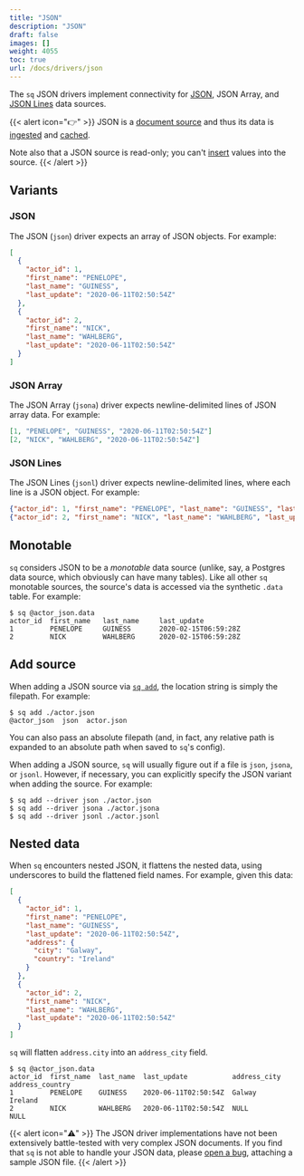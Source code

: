 ```yaml
---
title: "JSON"
description: "JSON"
draft: false
images: []
weight: 4055
toc: true
url: /docs/drivers/json
---
```

The `sq` JSON drivers implement connectivity
for [JSON](https://en.wikipedia.org/wiki/JSON), JSON Array, and [JSON Lines](https://en.wikipedia.org/wiki/JSON_streaming#Newline-Delimited_JSON) data sources.

{{< alert icon="👉" >}}
JSON is a [document source](/docs/source#document-source) and thus its data
is [ingested](/docs/source#ingest) and [cached](/docs/source#cache).

Note also that a JSON source is read-only; you can't [insert](/docs/output#insert)
values into the source.
{{< /alert >}}

## Variants

### JSON

The JSON (`json`) driver expects an array of JSON objects. For example:

```json
[
  {
    "actor_id": 1,
    "first_name": "PENELOPE",
    "last_name": "GUINESS",
    "last_update": "2020-06-11T02:50:54Z"
  },
  {
    "actor_id": 2,
    "first_name": "NICK",
    "last_name": "WAHLBERG",
    "last_update": "2020-06-11T02:50:54Z"
  }
]
```

### JSON Array

The JSON Array (`jsona`) driver expects newline-delimited lines of JSON array data. For example:

```json lines
[1, "PENELOPE", "GUINESS", "2020-06-11T02:50:54Z"]
[2, "NICK", "WAHLBERG", "2020-06-11T02:50:54Z"]
```

### JSON Lines

The JSON Lines (`jsonl`) driver expects newline-delimited lines, where each line is a JSON object.
For example:

```json lines
{"actor_id": 1, "first_name": "PENELOPE", "last_name": "GUINESS", "last_update": "2020-06-11T02:50:54Z"}
{"actor_id": 2, "first_name": "NICK", "last_name": "WAHLBERG", "last_update": "2020-06-11T02:50:54Z"}
```

## Monotable

`sq` considers JSON to be a _monotable_ data source (unlike, say, a Postgres data source, which
obviously can have many tables). Like all other `sq` monotable sources,
the source's data is accessed via the synthetic `.data` table. For example:

```shell
$ sq @actor_json.data
actor_id  first_name   last_name     last_update
1         PENELOPE     GUINESS       2020-02-15T06:59:28Z
2         NICK         WAHLBERG      2020-02-15T06:59:28Z
```

## Add source

When adding a JSON source via [`sq add`](/docs/cmd/add), the location string is simply the filepath.
For example:

```shell
$ sq add ./actor.json
@actor_json  json  actor.json
```

You can also pass an absolute filepath (and, in fact, any relative path is expanded to
an absolute path when saved to `sq`'s config).

When adding a JSON source, `sq` will usually figure out if a file is `json`, `jsona`, or `jsonl`.
However, if necessary, you can explicitly specify the JSON variant when adding the source.
For example:

```shell
$ sq add --driver json ./actor.json
$ sq add --driver jsona ./actor.jsona
$ sq add --driver jsonl ./actor.jsonl
```

## Nested data

When `sq` encounters nested JSON, it flattens the nested data, using underscores to
build the flattened field names. For example, given this data:

```json
[
  {
    "actor_id": 1,
    "first_name": "PENELOPE",
    "last_name": "GUINESS",
    "last_update": "2020-06-11T02:50:54Z",
    "address": {
      "city": "Galway",
      "country": "Ireland"
    }
  },
  {
    "actor_id": 2,
    "first_name": "NICK",
    "last_name": "WAHLBERG",
    "last_update": "2020-06-11T02:50:54Z"
  }
]
```

`sq` will flatten `address.city` into an `address_city` field.

```shell
$ sq @actor_json.data
actor_id  first_name  last_name  last_update           address_city  address_country
1         PENELOPE    GUINESS    2020-06-11T02:50:54Z  Galway        Ireland
2         NICK        WAHLBERG   2020-06-11T02:50:54Z  NULL          NULL
```

{{< alert icon="⚠️" >}}
The JSON driver implementations have not been extensively battle-tested
with very complex JSON documents. If you find that `sq` is not able to handle your JSON data,
please [open a bug](https://github.com/neilotoole/sq/issues/new), attaching a sample JSON file.
{{< /alert >}}
